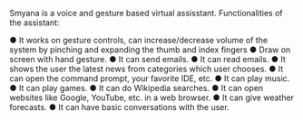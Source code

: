 Smyana is a voice and gesture based virtual assisstant.
Functionalities of the assistant:

●	It works on gesture controls, can increase/decrease volume of the system by pinching and expanding the thumb and index fingers
●	Draw on screen with hand gesture.
●	It can send emails.
●	It can read emails.
●	It shows the user the latest news from categories which user chooses. 
●	It can open the command prompt, your favorite IDE, etc. 
●	It can play music. 
●	It can play games.
●	It can do Wikipedia searches.
●	It can open websites like Google, YouTube, etc. in a web browser. 
●	It can give weather forecasts.
●	It can have basic conversations with the user.

